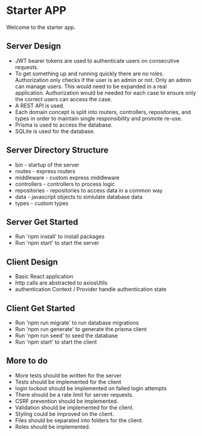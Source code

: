 # Starter APP
Welcome to the starter app.

## Server Design 
- JWT bearer tokens are used to authenticate users on consecutive requests.  
- To get something up and running quickly there are no roles. Authorization only checks if the user is an admin or not. Only an admin can manage users. This would need to be expanded in a real application. Authorization would be needed for each case to ensure only the correct users can access the case.  
- A REST API is used.  
- Each domain concept is split into routers, controllers, repositories, and types in order to maintain single responsibility and promote re-use.
- Prisma is used to access the database.
- SQLite is used for the database.

## Server Directory Structure
- bin - startup of the server  
- routes - express routers  
- middleware - custom express middleware  
- controllers - controllers to process logic  
- repositories - repositories to access data in a common way  
- data - javascript objects to simiulate database data  
- types - custom types  

## Server Get Started
- Run 'npm install' to install packages  
- Run 'npm start' to start the server  

## Client Design 
- Basic React application
- http calls are abstracted to axiosUtils
- authentication Context / Provider handle authentication state

## Client Get Started
- Run 'npm run migrate' to run database migrations
- Run 'npm run generate' to generate the prisma client
- Run 'npm run seed' to seed the database
- Run 'npm start' to start the client 

## More to do
- More tests should be written for the server
- Tests should be implemented for the client
- login lockout should be implemented on failed login attempts
- There should be a rate limit for server requests.
- CSRF prevention should be implemented.
- Validation should be implemented for the client.
- Styling could be improved on the client.
- Files should be separated into folders for the client.
- Roles should be implemented.

